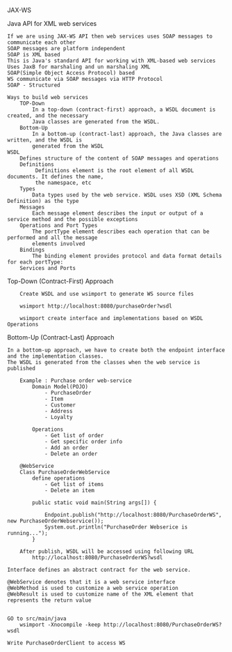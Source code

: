 
JAX-WS

  Java API for XML web services
  
 	If we are using JAX-WS API then web services uses SOAP messages to communicate each other
	SOAP messages are platform independent
	SOAP is XML based
	This is Java's standard API for working with XML-based web services
	Uses JaxB for marshaling and un marshaling XML
	SOAP(Simple Object Access Protocol) based
	WS communicate via SOAP messages via HTTP Protocol
	SOAP - Structured
	
	Ways to build web services
		TOP-Down
			In a top-down (contract-first) approach, a WSDL document is created, and the necessary 
			Java classes are generated from the WSDL. 
		Bottom-Up
			In a bottom-up (contract-last) approach, the Java classes are written, and the WSDL is 
			generated from the WSDL
	WSDL
		Defines structure of the content of SOAP messages and operations
		Definitions
			 Definitions element is the root element of all WSDL documents. It defines the name, 
			 the namespace, etc
		Types
			Data types used by the web service. WSDL uses XSD (XML Schema Definition) as the type
		Messages
			Each message element describes the input or output of a service method and the possible exceptions
		Operations and Port Types
			The portType element describes each operation that can be performed and all the message 
			elements involved
		Bindings
			The binding element provides protocol and data format details for each portType:
		Services and Ports
		
Top-Down (Contract-First) Approach

		Create WSDL and use wsimport to generate WS source files
		
		wsimport http://localhost:8080/purchaseOrder?wsdl
		
		wsimport create interface and implementations based on WSDL Operations
		
Bottom-Up (Contract-Last) Approach
		
	In a bottom-up approach, we have to create both the endpoint interface and the implementation classes. 
	The WSDL is generated from the classes when the web service is published
	
		Example : Purchase order web-service
			Domain Model(POJO)
				- PurchaseOrder
				- Item
				- Customer 
				- Address
				- Loyalty
			
			Operations
				- Get list of order
				- Get specific order info
				- Add an order
				- Delete an order
				
		@WebService
		Class PurchaseOrderWebService
			define operations 
				- Get list of items
				- Delete an item
				
			public static void main(String args[]) {

				Endpoint.publish("http://localhost:8080/PurchaseOrderWS", new PurchaseOrderWebservice());
				System.out.println("PurchaseOrder Webserice is running...");
			}
			
		After publish, WSDL will be accessed using following URL
			http://localhost:8080/PurchaseOrderWS?wsdl
			
	Interface defines an abstract contract for the web service.	
		
	@WebService denotes that it is a web service interface
	@WebMethod is used to customize a web service operation
	@WebResult is used to customize name of the XML element that represents the return value
	
	
	GO to src/main/java
		wsimport -Xnocompile -keep http://localhost:8080/PurchaseOrderWS?wsdl

	Write PurchaseOrderClient to access WS
			
			
